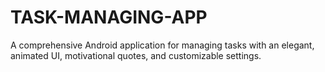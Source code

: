 # TASK-MANAGING-APP
A comprehensive Android application for managing tasks with an elegant, animated UI, motivational quotes, and customizable settings.
